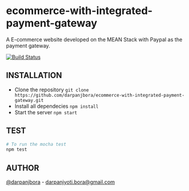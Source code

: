 # ecommerce-with-integrated-payment-gateway

A E-commerce website developed on the MEAN Stack with Paypal as the payment gateway.

[![Build Status](https://travis-ci.org/darpanjbora/ecommerce-with-integrated-payment-gateway.svg?branch=master)](https://travis-ci.org/darpanjbora/ecommerce-with-integrated-payment-gateway)

## INSTALLATION 

- Clone the repository `git clone https://github.com/darpanjbora/ecommerce-with-integrated-payment-gateway.git`
- Install all dependecies `npm install`
- Start the server `npm start`

## TEST

```sh
# To run the mocha test
npm test
```

## AUTHOR 

[@darpanjbora](https://github.com/darpanjbora) - darpanjyoti.bora@gmail.com




